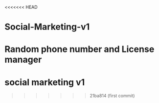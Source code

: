 <<<<<<< HEAD
# Social-Marketing-v1
Random phone number and License manager
=======
# social marketing v1
>>>>>>> 21ba814 (first commit)
